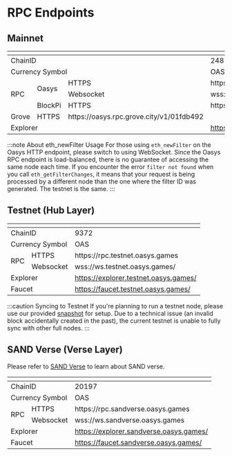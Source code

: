 # RPC Endpoints

## Mainnet
<table>
  <thead>
    <tr><th colspan="4"></th></tr>
  </thead>
  <tbody>
    <tr><td colspan="3">ChainID</td><td>248</td></tr>
    <tr><td colspan="3">Currency Symbol</td><td>OAS</td></tr>
    <tr><td rowspan="3">RPC</td><td rowspan="2">Oasys</td><td>HTTPS</td><td>https://rpc.mainnet.oasys.games</td></tr>
    <tr><td>Websocket</td><td>wss://ws.mainnet.oasys.games/</td></tr>
    <tr><td>BlockPi</td><td>HTTPS</td><td>https://oasys.blockpi.network/v1/rpc/public</td></tr>
    <tr><td>Grove</td><td>HTTPS</td><td>https://oasys.rpc.grove.city/v1/01fdb492</td></tr>
    <tr><td colspan="3">Explorer</td><td><a href="https://explorer.oasys.games/" target="_blank" rel="noopener noreferrer">https://explorer.oasys.games/</a></td></tr>
  </tbody>
</table>

:::note About eth_newFilter Usage
For those using `eth_newFilter` on the Oasys HTTP endpoint, please switch to using WebSocket. Since the Oasys RPC endpoint is load-balanced, there is no guarantee of accessing the same node each time. If you encounter the error `filter not found` when you call `eth_getFilterChanges`, it means that your request is being processed by a different node than the one where the filter ID was generated. The testnet is the same.
:::

## Testnet (Hub Layer)
<table>
  <thead>
    <tr><th colspan="3"></th></tr>
  </thead>
  <tbody>
    <tr><td colspan="2">ChainID</td><td>9372</td></tr>
    <tr><td colspan="2">Currency Symbol</td><td>OAS</td></tr>
    <tr><td rowspan="2">RPC</td><td>HTTPS</td><td>https://rpc.testnet.oasys.games</td></tr>
    <tr><td>Websocket</td><td>wss://ws.testnet.oasys.games/</td></tr>
    <tr><td colspan="2">Explorer</td><td><a href="https://explorer.testnet.oasys.games/" target="_blank" rel="noopener noreferrer">https://explorer.testnet.oasys.games/</a></td></tr>
    <tr><td colspan="2">Faucet</td><td><a href="https://faucet.testnet.oasys.games/" target="_blank" rel="noopener noreferrer">https://faucet.testnet.oasys.games/</a></td></tr>
  </tbody>
</table>

:::caution Syncing to Testnet
If you're planning to run a testnet node, please use our provided [snapshot](/docs/hub-validator/operate-validator/upgrade-migrate#applying-the-snapshot-to-a-testnet-node) for setup. Due to a technical issue (an invalid block accidentally created in the past), the current testnet is unable to fully sync with other full nodes.
:::

## SAND Verse (Verse Layer)
Please refer to [SAND Verse](/docs/verse-developer/sandverse) to learn about SAND verse.

<table>
  <thead>
    <tr><th colspan="3"></th></tr>
  </thead>
  <tbody>
    <tr><td colspan="2">ChainID</td><td>20197</td></tr>
    <tr><td colspan="2">Currency Symbol</td><td>OAS</td></tr>
    <tr><td rowspan="2">RPC</td><td>HTTPS</td><td>https://rpc.sandverse.oasys.games</td></tr>
    <tr><td>Websocket</td><td>wss://ws.sandverse.oasys.games</td></tr>
    <tr><td colspan="2">Explorer</td><td><a href="https://explorer.sandverse.oasys.games/" target="_blank" rel="noopener noreferrer">https://explorer.sandverse.oasys.games/</a></td></tr>
    <tr><td colspan="2">Faucet</td><td><a href="https://faucet.sandverse.oasys.games/" target="_blank" rel="noopener noreferrer">https://faucet.sandverse.oasys.games/</a></td></tr>
  </tbody>
</table>
